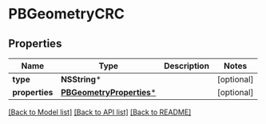 # PBGeometryCRC

## Properties
Name | Type | Description | Notes
------------ | ------------- | ------------- | -------------
**type** | **NSString*** |  | [optional] 
**properties** | [**PBGeometryProperties***](PBGeometryProperties.md) |  | [optional] 

[[Back to Model list]](../README.md#documentation-for-models) [[Back to API list]](../README.md#documentation-for-api-endpoints) [[Back to README]](../README.md)


